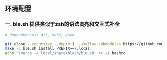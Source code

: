 ## 环境配置

### 一. ble.sh 提供类似于zsh的语法高亮和交互式补全

```bash
# dependencies: git, make, gawk

git clone --recursive --depth 1 --shallow-submodules https://github.com/akinomyoga/ble.sh.git
make -C ble.sh install PREFIX=~/.local
echo 'source ~/.local/share/blesh/ble.sh' >> ~/.bashrc
```

